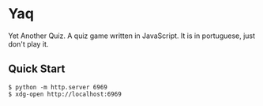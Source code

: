 # Yaq

Yet Another Quiz. A quiz game written in JavaScript. It is in portuguese, just don't play it.

## Quick Start
```console
$ python -m http.server 6969
$ xdg-open http://localhost:6969
```
